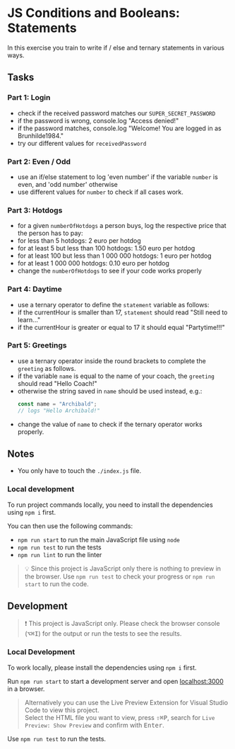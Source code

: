 # JS Conditions and Booleans: Statements

In this exercise you train to write if / else and ternary statements in various ways.

## Tasks

### Part 1: Login

-   check if the received password matches our `SUPER_SECRET_PASSWORD`
-   if the password is wrong, console.log "Access denied!"
-   if the password matches, console.log "Welcome! You are logged in as Brunhilde1984."
-   try our different values for `receivedPassword`

### Part 2: Even / Odd

-   use an if/else statement to log 'even number' if the variable `number` is even, and 'odd number' otherwise
-   use different values for `number` to check if all cases work.

### Part 3: Hotdogs

-   for a given `numberOfHotdogs` a person buys, log the respective price that the person has to pay:
-   for less than 5 hotdogs: 2 euro per hotdog
-   for at least 5 but less than 100 hotdogs: 1.50 euro per hotdog
-   for at least 100 but less than 1 000 000 hotdogs: 1 euro per hotdog
-   for at least 1 000 000 hotdogs: 0.10 euro per hotdog
-   change the `numberOfHotdogs` to see if your code works properly

### Part 4: Daytime

-   use a ternary operator to define the `statement` variable as follows:
-   if the currentHour is smaller than 17, `statement` should read "Still need to learn..."
-   if the currentHour is greater or equal to 17 it should equal "Partytime!!!"

### Part 5: Greetings

-   use a ternary operator inside the round brackets to complete the `greeting` as follows.
-   if the variable `name` is equal to the name of your coach, the `greeting` should read "Hello Coach!"
-   otherwise the string saved in `name` should be used instead, e.g.:
    ```js
    const name = "Archibald";
    // logs "Hello Archibald!"
    ```
-   change the value of `name` to check if the ternary operator works properly.

## Notes

-   You only have to touch the `./index.js` file.

### Local development

To run project commands locally, you need to install the dependencies using `npm i` first.

You can then use the following commands:

-   `npm run start` to run the main JavaScript file using `node`
-   `npm run test` to run the tests
-   `npm run lint` to run the linter

> 💡 Since this project is JavaScript only there is nothing to preview in the browser. Use `npm run test` to check your progress or `npm run start` to run the code.

## Development

> ❗️ This project is JavaScript only. Please check the browser console (<kbd>⌥</kbd><kbd>⌘</kbd><kbd>I</kbd>) for the output or run the tests to see the results.

### Local Development

To work locally, please install the dependencies using `npm i` first.

Run `npm run start` to start a development server and open [localhost:3000](http://localhost:3000) in a browser.

> Alternatively you can use the Live Preview Extension for Visual Studio Code to view this project.  
> Select the HTML file you want to view, press <kbd>⇧</kbd><kbd>⌘</kbd><kbd>P</kbd>, search for `Live Preview: Show Preview` and confirm with <kbd>Enter</kbd>.

Use `npm run test` to run the tests.
